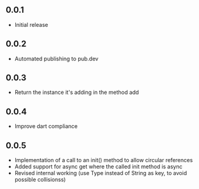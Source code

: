 ## 0.0.1

- Initial release

## 0.0.2

- Automated publishing to pub.dev

## 0.0.3

- Return the instance it's adding in the method add

## 0.0.4

- Improve dart compliance

## 0.0.5

- Implementation of a call to an init() method to allow circular references
- Added support for async get where the called init method is async
- Revised internal working (use Type instead of String as key, to avoid possible collisionss)